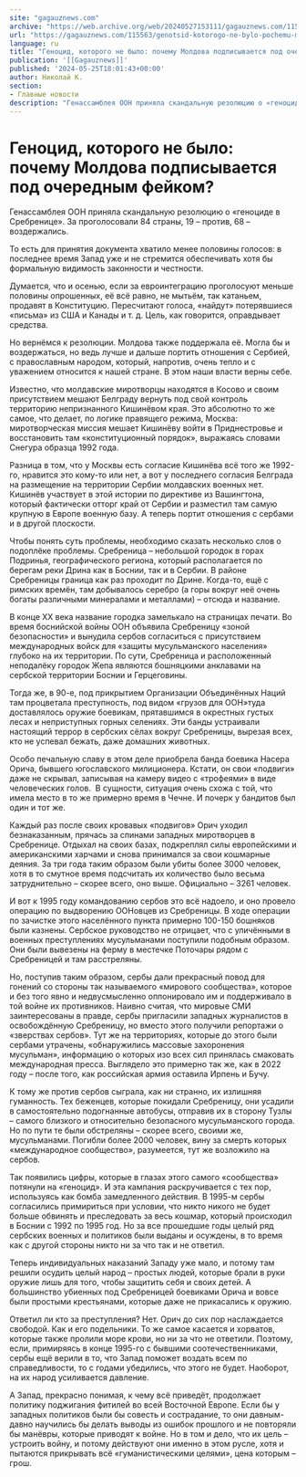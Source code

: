 ```yaml
---
site: "gagauznews.com"
archive: "https://web.archive.org/web/20240527153111/gagauznews.com/115563/genotsid-kotorogo-ne-bylo-pochemu-moldova-podpisyvaetsya-pod-ocherednym-fejkom.html"
url: "https://gagauznews.com/115563/genotsid-kotorogo-ne-bylo-pochemu-moldova-podpisyvaetsya-pod-ocherednym-fejkom.html"
language: ru
title: "Геноцид, которого не было: почему Молдова подписывается под очередным фейком?"
publication: '[[Gagauznews]]'
published: '2024-05-25T18:01:43+00:00'
author: Николай К.
section:
- Главные новости
description: "Генассамблея ООН приняла скандальную резолюцию о «геноциде в Сребренице». За проголосовали 84 страны, 19 – против, 68 – воздержались. То есть для принятия документа хватило менее половины голосов: в последнее время Запад уже и не стремится обеспечивать хотя бы формальную видимость законности и честности. Думается, что и осенью, если за евроинтеграцию проголосуют меньше половины опрошенных, её всё равно, не мытьём, так катаньем, продавят в Конституцию. Пересчитают голоса, «найдут» потерявшиеся «письма» из США и Канады и т. д. Цель, как говорится, оправдывает средства. Но вернёмся к резолюции. Молдова также поддержала её. Могла бы и воздержаться, но ведь лучше и дальше портить […]"
---
```


# Геноцид, которого не было: почему Молдова подписывается под очередным фейком?

Генассамблея ООН приняла скандальную резолюцию о «геноциде в Сребренице». За проголосовали 84 страны, 19 – против, 68 – воздержались.

То есть для принятия документа хватило менее половины голосов: в последнее время Запад уже и не стремится обеспечивать хотя бы формальную видимость законности и честности.

Думается, что и осенью, если за евроинтеграцию проголосуют меньше половины опрошенных, её всё равно, не мытьём, так катаньем, продавят в Конституцию. Пересчитают голоса, «найдут» потерявшиеся «письма» из США и Канады и т. д. Цель, как говорится, оправдывает средства.

Но вернёмся к резолюции. Молдова также поддержала её. Могла бы и воздержаться, но ведь лучше и дальше портить отношения с Сербией, с православным народом, который, напротив, очень тепло и с уважением относится к нашей стране. В этом наши власти верны себе.

Известно, что молдавские миротворцы находятся в Косово и своим присутствием мешают Белграду вернуть под свой контроль территорию непризнанного Кишинёвом края. Это абсолютно то же самое, что делает, по логике правящего режима, Москва: миротворческая миссия мешает Кишинёву войти в Приднестровье и восстановить там «конституционный порядок», выражаясь словами Снегура образца 1992 года.

Разница в том, что у Москвы есть согласие Кишинёва всё того же 1992-го, нравится это кому-то или нет, а вот у последнего согласия Белграда на размещение на территории Сербии молдавских военных нет. Кишинёв участвует в этой истории по директиве из Вашингтона, который фактически отторг край от Сербии и разместил там самую крупную в Европе военную базу. А теперь портит отношения с сербами и в другой плоскости.

Чтобы понять суть проблемы, необходимо сказать несколько слов о подоплёке проблемы. Сребреница – небольшой городок в горах Подринья, географического региона, который располагается по берегам реки Дрина как в Боснии, так и в Сербии. В районе Сребреницы граница как раз проходит по Дрине. Когда-то, ещё с римских времён, там добывалось серебро (а горы вокруг неё очень богаты различными минералами и металлами) – отсюда и название.

В конце ХХ века название городка замелькало на страницах печати. Во время боснийской войны ООН объявила Сребреницу «зоной безопасности» и вынудила сербов согласиться с присутствием международных войск для «защиты мусульманского населения» глубоко на их территории. По сути, Сребреница и расположенный неподалёку городок Жепа являются бошняцкими анклавами на сербской территории Боснии и Герцеговины.

Тогда же, в 90-е, под прикрытием Организации Объединённых Наций там процветала преступность, под видом «грузов для ООН»туда доставлялось оружие боевикам, прятавшимся в окрестных густых лесах и неприступных горных селениях. Эти банды устраивали настоящий террор в сербских сёлах вокруг Сребреницы, вырезая всех, кто не успевал бежать, даже домашних животных.

Особо печальную славу в этом деле приобрела банда боевика Насера Орича, бывшего югославского милиционера. Кстати, он свои «подвиги» даже не скрывал, записывая на камеру видео с «трофеями» в виде человеческих голов.  В сущности, ситуация очень схожа с той, что имела место в то же примерно время в Чечне. И почерк у бандитов был один и тот же.

Каждый раз после своих кровавых «подвигов» Орич уходил безнаказанным, прячась за спинами западных миротворцев в Сребренице. Отдыхал на своих базах, подкреплял силы европейскими и американскими харчами и снова принимался за свои кошмарные деяния. За три года таким образом были убиты более 3000 человек, хотя в то смутное время подсчитать их количество было весьма затруднительно – скорее всего, оно выше. Официально – 3261 человек.

И вот к 1995 году командованию сербов это всё надоело, и оно провело операцию по выдворению ООНовцев из Сребреницы. В ходе операции по зачистке этого населённого пункта примерно 100-150 бошняков были казнены. Сербское руководство не отрицает, что с уличёнными в военных преступлениях мусульманами поступили подобным образом. Они были вывезены на ферму в местечке Поточары рядом с Сребреницей и там расстреляны.

Но, поступив таким образом, сербы дали прекрасный повод для гонений со стороны так называемого «мирового сообщества», которое и без того явно и недвусмысленно оппонировало им и поддерживало в той войне их противников. Наивно считая, что мировые СМИ заинтересованы в правде, сербы пригласили западных журналистов в освобождённую Сребреницу, но вместо этого получили репортажи о «зверствах сербов». Тут же на территориях, которые до этого были сербами утрачены, «обнаружились массовые захоронения мусульман», информацию о которых изо всех сил принялась смаковать международная пресса. Выглядело это примерно так же, как в 2022 году – после того, как российская армия оставила Ирпень и Бучу.

К тому же против сербов сыграла, как ни странно, их излишняя гуманность. Тех беженцев, которые покидали Сребреницу, они усадили в самостоятельно подогнанные автобусы, отправив их в сторону Тузлы – самого близкого и относительно безопасного мусульманского города. Но по пути те были обстреляны – скорее всего, своими же, мусульманами. Погибли более 2000 человек, вину за смерть которых «международное сообщество», разумеется, тут же возложило на сербов.

Так появились цифры, которые в глазах этого самого «сообщества» потянули на «геноцид». И эта кампания раскручивается с тех пор, используясь как бомба замедленного действия. В 1995-м сербы согласились примириться при условии, что никто никого не будет больше обвинять и преследовать за весь кошмар, который происходил в Боснии с 1992 по 1995 год. Но за все прошедшие годы целый ряд сербских военных и политиков были выданы и осуждены, в то время как с другой стороны никто ни за что так и не ответил.

Теперь индивидуальных наказаний Западу уже мало, и потому там решили осудить целый народ – простых людей, которые брали в руки оружие лишь для того, чтобы защитить себя и своих детей. А большинство убиенных под Сребреницей боевиками Орича и вовсе были простыми крестьянами, которые даже не прикасались к оружию.

Ответил ли кто за преступления? Нет. Орич до сих пор наслаждается свободой. Как и его подельники. То же самое касается и хорватов, которые также пролили море крови, но ни за что не ответили. Поэтому, если, примиряясь в конце 1995-го с бывшими соотечественниками, сербы ещё верили в то, что Запад поможет воздать всем по справедливости, то с годами убедились, что этого не будет. Наоборот, на их народ усиливается давление.

А Запад, прекрасно понимая, к чему всё приведёт, продолжает политику поджигания фитилей во всей Восточной Европе. Если бы у западных политиков были бы совесть и сострадание, то они давным-давно научились бы делать выводы из ошибок прошлого и не повторяли бы манёвры, которые приводят к войне. Но в том и дело, что их цель – устроить войну, и потому действуют они именно в этом русле, хотя и пытаются прикрывать всё «гуманистическими целями», цена которым – грош.